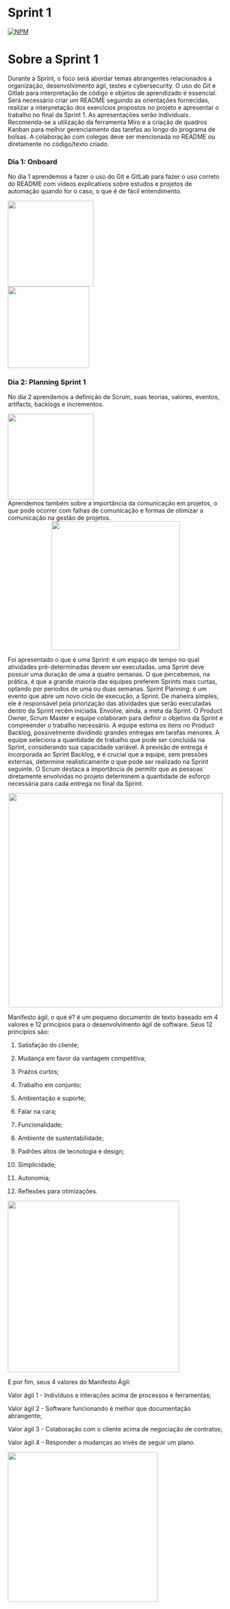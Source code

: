 # Sprint 1
[![NPM](https://img.shields.io/npm/l/react)](https://github.com/devsuperior/sds1-wmazoni/blob/master/LICENSE)

# Sobre a Sprint 1
Durante a Sprint, o foco será abordar temas abrangentes relacionados a organização, desenvolvimento ágil, testes e cybersecurity. O uso do Git e Gitlab para interpretação de código e objetos de aprendizado é essencial. Será necessário criar um README seguindo as orientações fornecidas, realizar a interpretação dos exercícios propostos no projeto e apresentar o trabalho no final da Sprint 1. As apresentações serão individuais. Recomenda-se a utilização da ferramenta Miro e a criação de quadros Kanban para melhor gerenciamento das tarefas ao longo do programa de bolsas. A colaboração com colegas deve ser mencionada no README ou diretamente no código/texto criado.

### Dia 1: Onboard
No dia 1 aprendemos a fazer o uso do Git e GitLab para fazer o uso correto do README com vídeos explicativos sobre estudos e projetos de automação quando for o caso, o que é de fácil entendimento.

<div align="left">
<img src="https://github.com/RauberDev/Sprint-1/assets/123962523/d48b2f27-952c-48f3-9094-969690f9551a" width="200px" />
</div>
<div align="left">
<img src="https://github.com/RauberDev/Sprint-1/assets/123962523/d4cf2d2e-97d2-473a-b790-828e665583b8" width="190px" />
</div>

### Dia 2: Planning Sprint 1
No dia 2 aprendemos a definição de Scrum, suas teorias, valores, eventos, artifacts, backlogs e incrementos.
<div align="left">
<img src="https://github.com/RauberDev/Sprint-1/assets/123962523/f3a38c55-afc8-4fba-bfc6-0c586247190c" width="200px" />
</div>
Aprendemos também sobre a importância da comunicação em projetos, o que pode ocorrer com falhas de comunicação e formas de otimizar a comunicação na gestão de projetos.
<div align="center">
<img src="https://github.com/RauberDev/Sprint-1/assets/123962523/4e7309d0-0a4a-4565-969e-768535ae37c0" width="300px" />
</div>

Foi apresentado o que é uma Sprint: é um espaço de tempo no qual atividades pré-determinadas devem ser executadas. uma Sprint deve possuir uma duração de uma a quatro semanas. O que percebemos, na prática, é que a grande maioria das equipes preferem Sprints mais curtas, optando por períodos de uma ou duas semanas.
Sprint Planning: é um evento que abre um novo ciclo de execução, a Sprint. De maneira simples, ele é responsável pela priorização das atividades que serão executadas dentro da Sprint recém iniciada. Envolve, ainda, a meta da Sprint.
O Product Owner, Scrum Master e equipe colaboram para definir o objetivo da Sprint e compreender o trabalho necessário. A equipe estima os itens no Product Backlog, possivelmente dividindo grandes entregas em tarefas menores. A equipe seleciona a quantidade de trabalho que pode ser concluída na Sprint, considerando sua capacidade variável. A previsão de entrega é incorporada ao Sprint Backlog, e é crucial que a equipe, sem pressões externas, determine realisticamente o que pode ser realizado na Sprint seguinte. O Scrum destaca a importância de permitir que as pessoas diretamente envolvidas no projeto determinem a quantidade de esforço necessária para cada entrega no final da Sprint.

<div align="center">
<img src="https://github.com/RauberDev/Sprint-1/assets/123962523/238c16b6-97bd-4e91-b1ad-3836eb8dccb9" width="500px" />
</div>

Manifesto ágil, o que é? é um pequeno documento de texto baseado em 4 valores e 12 princípios para o desenvolvimento ágil de software.
Seus 12 princípios são:

1. Satisfação do cliente;
2. Mudança em favor da vantagem competitiva;
3. Prazos curtos;
4. Trabalho em conjunto;
5. Ambientação e suporte;
6. Falar na cara;
7. Funcionalidade;
8. Ambiente de sustentabilidade;
9. Padrões altos de tecnologia e design;
10. Simplicidade;
11. Autonomia;
12. Reflexões para otimizações.

    <div align="center">
<img src="https://github.com/RauberDev/Sprint-1/assets/123962523/77f59663-c82a-4b60-b822-0f410ad4ce40" width="400px" />
</div>


E por fim, seus 4 valores do Manifesto Ágil:

Valor ágil 1 - Indivíduos e interações acima de processos e ferramentas;

Valor ágil 2 - Software funcionando é melhor que documentação abrangente;

Valor ágil 3 - Colaboração com o cliente acima de negociação de contratos;

Valor ágil 4 - Responder a mudanças ao invés de seguir um plano.

<div align="left">
<img src="https://github.com/RauberDev/Sprint-1/assets/123962523/0156317a-215f-487e-8b0d-a76278547daa" width="350px" />
</div>















